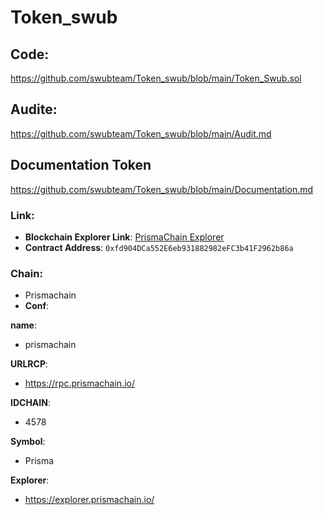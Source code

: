 # Token_swub
## Code:
https://github.com/swubteam/Token_swub/blob/main/Token_Swub.sol

## Audite:
https://github.com/swubteam/Token_swub/blob/main/Audit.md

## Documentation Token
https://github.com/swubteam/Token_swub/blob/main/Documentation.md

### Link:
- **Blockchain Explorer Link**: [PrismaChain Explorer](https://explorer.prismachain.io/address/0xfd904DCa552E6eb931882982eFC3b41F2962b86a/contracts#address-tabs)
- **Contract Address**: `0xfd904DCa552E6eb931882982eFC3b41F2962b86a`

### Chain:
- Prismachain
- **Conf**:

**name**:
- prismachain

**URLRCP**:
- https://rpc.prismachain.io/

**IDCHAIN**:
- 4578

**Symbol**:
- Prisma

**Explorer**:
- https://explorer.prismachain.io/
